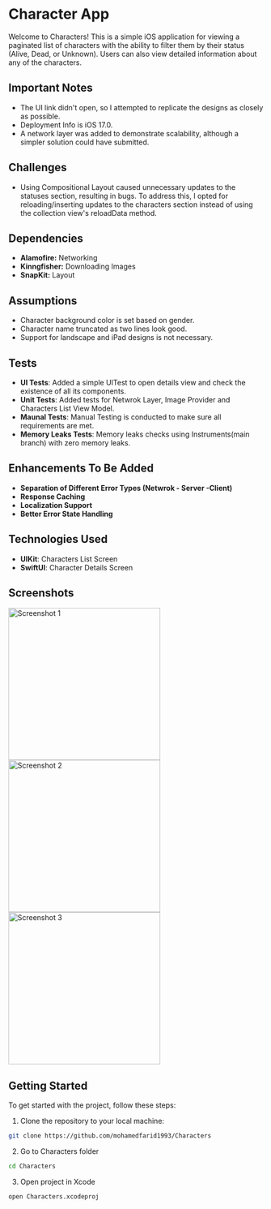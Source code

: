 # Character App

Welcome to Characters! This is a simple iOS application for viewing a paginated list of characters with the ability to filter them by their status (Alive, Dead, or Unknown). Users can also view detailed information about any of the characters.

## Important Notes

- The UI link didn't open, so I attempted to replicate the designs as closely as possible.
- Deployment Info is iOS 17.0.
- A network layer was added to demonstrate scalability, although a simpler solution could have submitted.

## Challenges

- Using Compositional Layout caused unnecessary updates to the statuses section, resulting in bugs. To address this, I opted for reloading/inserting updates to the characters section instead of using the collection view's reloadData method.

## Dependencies

- **Alamofire:** Networking
- **Kinngfisher:** Downloading Images 
- **SnapKit:** Layout

## Assumptions

- Character background color is set based on gender.
- Character name truncated as two lines look good.
- Support for landscape and iPad designs is not necessary.

## Tests
- **UI Tests**: Added a simple UITest to open details view and check the existence of all its components.
- **Unit Tests**: Added tests for Netwrok Layer, Image Provider and Characters List View Model.
- **Maunal Tests**: Manual Testing is conducted to make sure all requirements are met.
- **Memory Leaks Tests**: Memory leaks checks using Instruments(main branch) with zero memory leaks.

## Enhancements To Be Added

- **Separation of Different Error Types (Netwrok - Server -Client)**
- **Response Caching**
- **Localization Support**
- **Better Error State Handling**

## Technologies Used

- **UIKit**: Characters List Screen
- **SwiftUI**: Character Details Screen

## Screenshots

<img src="https://github.com/mohamedfarid1993/Characters/assets/37486139/687a149f-9876-4c1c-9df8-7a0c201427ca" alt="Screenshot 1" width="300">
<img src="https://github.com/mohamedfarid1993/Characters/assets/37486139/6d0813e0-4556-4fa3-aed9-543fb1368c1c" alt="Screenshot 2" width="300">
<img src="https://github.com/mohamedfarid1993/Characters/assets/37486139/0c27fde9-cbf0-45e9-a184-dddd40873388" alt="Screenshot 3" width="300">

## Getting Started

To get started with the project, follow these steps:

1. Clone the repository to your local machine:

```bash
git clone https://github.com/mohamedfarid1993/Characters
```

2. Go to Characters folder 

```bash
cd Characters 
```

3. Open project in Xcode

```bash
open Characters.xcodeproj
```
